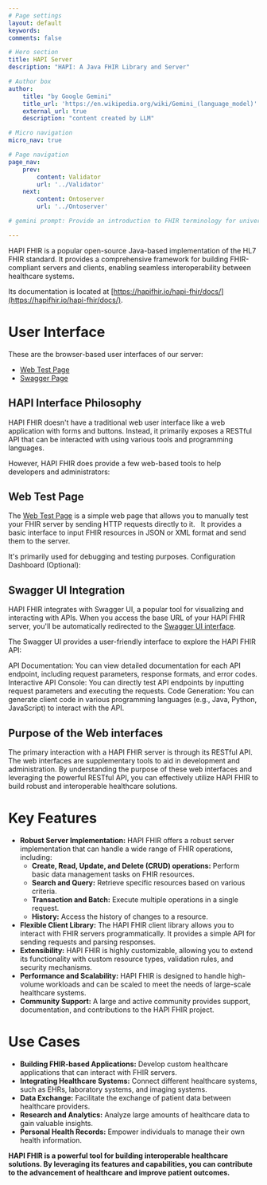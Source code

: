 ```yaml
---
# Page settings
layout: default
keywords:
comments: false

# Hero section
title: HAPI Server
description: "HAPI: A Java FHIR Library and Server"

# Author box
author:
    title: "by Google Gemini"
    title_url: 'https://en.wikipedia.org/wiki/Gemini_(language_model)'
    external_url: true
    description: "content created by LLM"

# Micro navigation
micro_nav: true

# Page navigation
page_nav:
    prev:
        content: Validator
        url: '../Validator'
    next:
        content: Ontoserver
        url: '../Ontoserver'

# gemini prompt: Provide an introduction to FHIR terminology for university students. Focus on the prospect of improving people's lives through the implementation of this technology. Add a call to action for learning.

---
```


HAPI FHIR is a popular open-source Java-based implementation of the HL7 FHIR standard. It provides a comprehensive framework for building FHIR-compliant servers and clients, enabling seamless interoperability between healthcare systems.

Its documentation is located at [https://hapifhir.io/hapi-fhir/docs/](https://hapifhir.io/hapi-fhir/docs/).

# User Interface

These are the browser-based user interfaces of our server:

* [Web Test Page](https://cdr.fhirlab.net/)
* [Swagger Page](https://cdr.fhirlab.net/fhir)

## HAPI Interface Philosophy

HAPI FHIR doesn't have a traditional web user interface like a web application with forms and buttons. Instead, it primarily exposes a RESTful API that can be interacted with using various tools and programming languages.

However, HAPI FHIR does provide a few web-based tools to help developers and administrators:   

## Web Test Page

The [Web Test Page](https://cdr.fhirlab.net/) is a simple web page that allows you to manually test your FHIR server by sending HTTP requests directly to it.   
It provides a basic interface to input FHIR resources in JSON or XML format and send them to the server.

It's primarily used for debugging and testing purposes.
Configuration Dashboard (Optional):

## Swagger UI Integration
HAPI FHIR integrates with Swagger UI, a popular tool for visualizing and interacting with APIs. When you access the base URL of your HAPI FHIR server, you'll be automatically redirected to the [Swagger UI interface](https://cdr.fhirlab.net/fhir).

The Swagger UI provides a user-friendly interface to explore the HAPI FHIR API:

API Documentation: You can view detailed documentation for each API endpoint, including request parameters, response formats, and error codes.
Interactive API Console: You can directly test API endpoints by inputting request parameters and executing the requests.
Code Generation: You can generate client code in various programming languages (e.g., Java, Python, JavaScript) to interact with the API.

## Purpose of the Web interfaces

The primary interaction with a HAPI FHIR server is through its RESTful API.
The web interfaces are supplementary tools to aid in development and administration.
By understanding the purpose of these web interfaces and leveraging the powerful RESTful API, you can effectively utilize HAPI FHIR to build robust and interoperable healthcare solutions.

# **Key Features**

* **Robust Server Implementation:** HAPI FHIR offers a robust server implementation that can handle a wide range of FHIR operations, including:
    * **Create, Read, Update, and Delete (CRUD) operations:** Perform basic data management tasks on FHIR resources.
    * **Search and Query:** Retrieve specific resources based on various criteria.
    * **Transaction and Batch:** Execute multiple operations in a single request.
    * **History:** Access the history of changes to a resource.
* **Flexible Client Library:** The HAPI FHIR client library allows you to interact with FHIR servers programmatically. It provides a simple API for sending requests and parsing responses.
* **Extensibility:** HAPI FHIR is highly customizable, allowing you to extend its functionality with custom resource types, validation rules, and security mechanisms.
* **Performance and Scalability:** HAPI FHIR is designed to handle high-volume workloads and can be scaled to meet the needs of large-scale healthcare systems.
* **Community Support:** A large and active community provides support, documentation, and contributions to the HAPI FHIR project.

# **Use Cases**

* **Building FHIR-based Applications:** Develop custom healthcare applications that can interact with FHIR servers.
* **Integrating Healthcare Systems:** Connect different healthcare systems, such as EHRs, laboratory systems, and imaging systems.
* **Data Exchange:** Facilitate the exchange of patient data between healthcare providers.
* **Research and Analytics:** Analyze large amounts of healthcare data to gain valuable insights.
* **Personal Health Records:** Empower individuals to manage their own health information.

**HAPI FHIR is a powerful tool for building interoperable healthcare solutions. By leveraging its features and capabilities, you can contribute to the advancement of healthcare and improve patient outcomes.**
